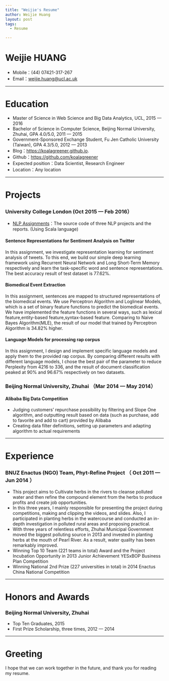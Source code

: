 ```yaml
---
title: "Weijie's Resume"
author: Weijie Huang
layout: post
tags:
  - Resume

---
```


# Weijie HUANG

- Mobile：(44) 07421-317-267 
- Email：weijie.huang@ucl.ac.uk

---

# Education

- Master of Science in Web Science and Big Data Analytics, UCL, 2015 — 2016
- Bachelor of Science in Computer Science, Beijing Normal University, Zhuhai, GPA 4.0/5.0, 2011 — 2015
- Government-Sponsored Exchange Student, Fu Jen Catholic University (Taiwan), GPA 4.3/5.0, 2012 — 2013 
- Blog：https://koalagreener.github.io.
- Github：https://github.com/koalagreener
- Expected position：Data Scientist, Research Engineer
- Location：Any location

---

# Projects

### University College London (Oct 2015 — Feb 2016）

- [NLP Assignments](https://github.com/koalaGreener/NLP-Assignments)：The source code of three NLP projects and the reports. (Using Scala language)

#### Sentence Representations for Sentiment Analysis on Twitter

In this assignment, we investigate representation learning for sentiment analysis of tweets. To this end, we build our simple deep learning framework using Recurrent Neural Network and Long Short-Term Memory respectively and learn the task-specific word and sentence representations. The best accuracy result of test dataset is 77.62%.



#### Biomedical Event Extraction

In this assignment, sentences are mapped to structured representations of the biomedical events. We use Perceptron Algorithm and Loglinear Models, which is a set of binary feature functions to predict the biomedical events. We have implemented the feature functions in several ways, such as lexical feature,entity-based feature,syntax-based feature. Comparing to Naive Bayes Algorithm(MLE), the result of our model that trained by Perceptron Algorithm is 34.82% higher.



#### Language Models for processing rap corpus

In this assignment, I design and implement specific language models and apply them to the provided rap corpus. By comparing different results with different language models, I chose the best pair of the parameter to reduce Perplexity from 4216 to 336, and the result of document classification peaked at 90% and 96.67% respectively on two datasets.



### Beijing Normal University, Zhuhai （Mar 2014 — May 2014）

#### Alibaba Big Data Competition

- Judging customers’ repurchase possibility by filtering and Slope One algorithm, and outputting result based on data (such as purchase, add to favorite and add to cart) provided by Alibaba 
- Creating data filter definitions, setting up parameters and adapting algorithm to actual requirements

---

# Experience

### BNUZ Enactus (NGO) Team, Phyt-Refine Project （ Oct 2011 — Jun 2014 ）

- This project aims to Cultivate herbs in the rivers to cleanse polluted water and then refine the compound element from the herbs to produce profits and create job opportunities. 
- In this three years, I mainly responsible for presenting the project during competitions, making and clipping the videos, and slides. Also, I participated in planting herbs in the watercourse and conducted an in-depth investigation in polluted rural areas and proposing practical.
- With three years of relentless efforts, Zhuhai Municipal Government moved the biggest polluting source in 2013 and invested in planting herbs at the mouth of Pearl River. As a result, water quality has been remarkably improved.
- Winning Top 10 Team (221 teams in total) Award and the Project Incubation Opportunity in 2013 Junior Achievement YESxBOP Business Plan Competition
- Winning National 2nd Prize (227 universities in total) in 2014 Enactus China National Competition

---

# Honors and Awards

### Beijing Normal University, Zhuhai

- Top Ten Graduates, 2015
- First Prize Scholarship, three times, 2012 — 2014

---

# Greeting

I hope that we can work together in the future, and thank you for reading my resume.


